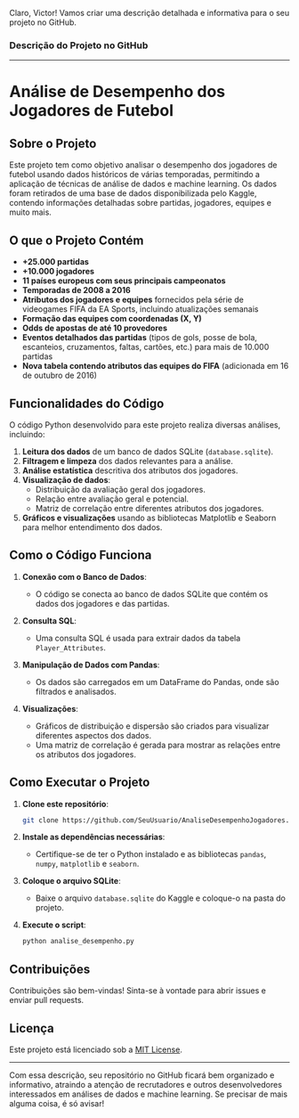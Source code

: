 Claro, Victor! Vamos criar uma descrição detalhada e informativa para o seu projeto no GitHub.

### Descrição do Projeto no GitHub

---

# Análise de Desempenho dos Jogadores de Futebol

## Sobre o Projeto

Este projeto tem como objetivo analisar o desempenho dos jogadores de futebol usando dados históricos de várias temporadas, permitindo a aplicação de técnicas de análise de dados e machine learning. Os dados foram retirados de uma base de dados disponibilizada pelo Kaggle, contendo informações detalhadas sobre partidas, jogadores, equipes e muito mais.

## O que o Projeto Contém

- **+25.000 partidas**
- **+10.000 jogadores**
- **11 países europeus com seus principais campeonatos**
- **Temporadas de 2008 a 2016**
- **Atributos dos jogadores e equipes** fornecidos pela série de videogames FIFA da EA Sports, incluindo atualizações semanais
- **Formação das equipes com coordenadas (X, Y)**
- **Odds de apostas de até 10 provedores**
- **Eventos detalhados das partidas** (tipos de gols, posse de bola, escanteios, cruzamentos, faltas, cartões, etc.) para mais de 10.000 partidas
- **Nova tabela contendo atributos das equipes do FIFA** (adicionada em 16 de outubro de 2016)

## Funcionalidades do Código

O código Python desenvolvido para este projeto realiza diversas análises, incluindo:

1. **Leitura dos dados** de um banco de dados SQLite (`database.sqlite`).
2. **Filtragem e limpeza** dos dados relevantes para a análise.
3. **Análise estatística** descritiva dos atributos dos jogadores.
4. **Visualização de dados**:
   - Distribuição da avaliação geral dos jogadores.
   - Relação entre avaliação geral e potencial.
   - Matriz de correlação entre diferentes atributos dos jogadores.
5. **Gráficos e visualizações** usando as bibliotecas Matplotlib e Seaborn para melhor entendimento dos dados.

## Como o Código Funciona

1. **Conexão com o Banco de Dados**:
   - O código se conecta ao banco de dados SQLite que contém os dados dos jogadores e das partidas.
   
2. **Consulta SQL**:
   - Uma consulta SQL é usada para extrair dados da tabela `Player_Attributes`.

3. **Manipulação de Dados com Pandas**:
   - Os dados são carregados em um DataFrame do Pandas, onde são filtrados e analisados.

4. **Visualizações**:
   - Gráficos de distribuição e dispersão são criados para visualizar diferentes aspectos dos dados.
   - Uma matriz de correlação é gerada para mostrar as relações entre os atributos dos jogadores.

## Como Executar o Projeto

1. **Clone este repositório**:
   ```bash
   git clone https://github.com/SeuUsuario/AnaliseDesempenhoJogadores.git
   ```
   
2. **Instale as dependências necessárias**:
   - Certifique-se de ter o Python instalado e as bibliotecas `pandas`, `numpy`, `matplotlib` e `seaborn`.

3. **Coloque o arquivo SQLite**:
   - Baixe o arquivo `database.sqlite` do Kaggle e coloque-o na pasta do projeto.

4. **Execute o script**:
   ```bash
   python analise_desempenho.py
   ```

## Contribuições

Contribuições são bem-vindas! Sinta-se à vontade para abrir issues e enviar pull requests.

## Licença

Este projeto está licenciado sob a [MIT License](LICENSE).

---

Com essa descrição, seu repositório no GitHub ficará bem organizado e informativo, atraindo a atenção de recrutadores e outros desenvolvedores interessados em análises de dados e machine learning. Se precisar de mais alguma coisa, é só avisar!
